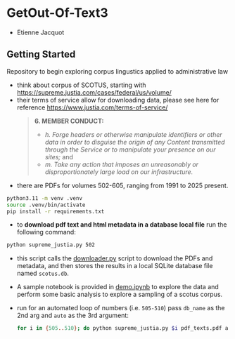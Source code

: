 # GetOut-Of-Text3

- Etienne Jacquot

## Getting Started 

Repository to begin exploring corpus lingustics applied to administrative law

- think about corpus of SCOTUS, starting with https://supreme.justia.com/cases/federal/us/volume/
- their terms of service allow for downloading data, please see here for reference https://www.justia.com/terms-of-service/ 
    > **6. MEMBER CONDUCT:**
    > - *h. Forge headers or otherwise manipulate identifiers or other data in order to disguise the origin of any Content transmitted through the Service or to manipulate your presence on our sites;* and 
    > - *m. Take any action that imposes an unreasonably or disproportionately large load on our infrastructure.*
- there are PDFs for volumes 502-605, ranging from 1991 to 2025 present.

```bash
python3.11 -m venv .venv
source .venv/bin/activate
pip install -r requirements.txt
```

- to **download pdf text and html metadata in a database local file** run the following command:

```bash
python supreme_justia.py 502
```

- this script calls the [downloader.py](downloader.py) script to download the PDFs and metadata, and then stores the results in a local SQLite database file named `scotus.db`.
- A sample notebook is provided in [demo.ipynb](demo.ipynb) to explore the data and perform some basic analysis to explore a sampling of a scotus corpus.

- run for an automated loop of numbers (i.e. `505-510`) pass `db_name` as the 2nd arg and `auto` as the 3rd argument:
    ```bash
    for i in {505..510}; do python supreme_justia.py $i pdf_texts.pdf auto; done
    ```